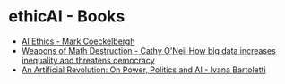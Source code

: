 # ethicAI - Books

* [AI Ethics - Mark Coeckelbergh](https://mitpress.mit.edu/books/ai-ethics)
* [Weapons of Math Destruction - Cathy O'Neil
How big data increases inequality and threatens democracy](https://weaponsofmathdestructionbook.com/)
* [An Artificial Revolution: On Power, Politics and AI - Ivana Bartoletti](https://www.amazon.co.uk/dp/B0874WLS4L)

